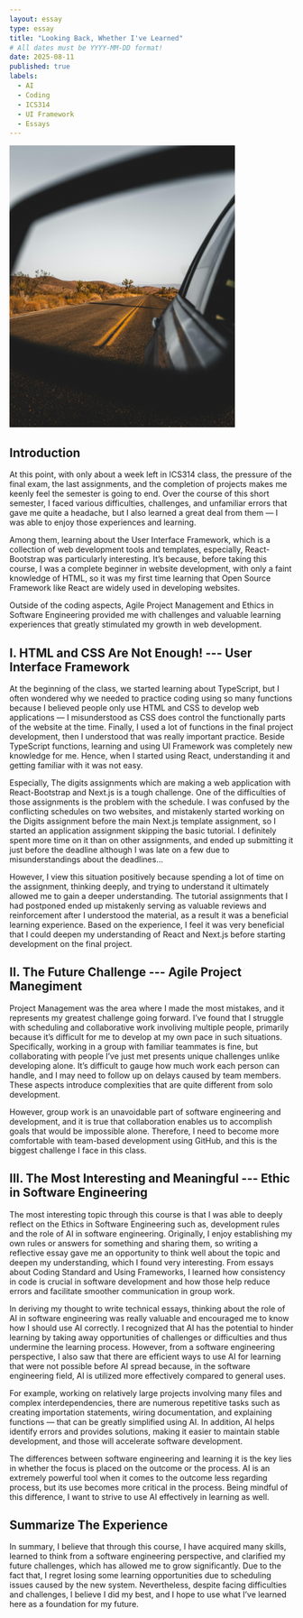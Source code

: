 ```yaml
---
layout: essay
type: essay
title: "Looking Back, Whether I've Learned"
# All dates must be YYYY-MM-DD format!
date: 2025-08-11
published: true
labels:
  - AI
  - Coding
  - ICS314
  - UI Framework
  - Essays
---
```


<img width="400px" class="rounded float-start pe-4" src="../img/rearview.jpg">

## Introduction

At this point, with only about a week left in ICS314 class, the pressure of the final exam, the last assignments, and the completion of projects makes me keenly feel the semester is going to end. Over the course of this short semester, I faced various difficulties, challenges, and unfamiliar errors that gave me quite a headache, but I also learned a great deal from them — I was able to enjoy those experiences and learning.

Among them, learning about the User Interface Framework, which is a collection of web development tools and templates, especially, React-Bootstrap was particularly interesting. It’s because, before taking this course, I was a complete beginner in website development, with only a faint knowledge of HTML, so it was my first time learning that Open Source Framework like React are widely used in developing websites.

Outside of the coding aspects, Agile Project Management and Ethics in Software Engineering provided me with challenges and valuable learning experiences that greatly stimulated my growth in web development.

## I. HTML and CSS Are Not Enough! --- User Interface Framework

At the beginning of the class, we started learning about TypeScript, but I often wondered why we needed to practice coding using so many functions because I believed people only use HTML and CSS to develop web applications — I misunderstood as CSS does control the functionally parts of the website at the time. Finally, I used a lot of functions in the final project development, then I understood that was really important practice. Beside TypeScript functions, learning and using UI Framework was completely new knowledge for me. Hence, when I started using React, understanding it and getting familiar with it was not easy. 

Especially, The digits assignments which are making a web application with React-Bootstrap and Next.js is a tough challenge. One of the difficulties of those assignments is the problem with the schedule. I was confused by the conflicting schedules on two websites, and mistakenly started working on the Digits assignment before the main Next.js template assignment, so I started an application assignment skipping the basic tutorial. I definitely spent more time on it than on other assignments, and ended up submitting it just before the deadline although I was late on a few due to misunderstandings about the deadlines… 

However, I view this situation positively because spending a lot of time on the assignment, thinking deeply, and trying to understand it ultimately allowed me to gain a deeper understanding. The tutorial assignments that I had postponed ended up mistakenly serving as valuable reviews and reinforcement after I understood the material, as a result it was a beneficial learning experience. Based on the experience, I feel it was very beneficial that I could deepen my understanding of React and Next.js before starting development on the final project.

## II. The Future Challenge --- Agile Project Manegiment

Project Management was the area where I made the most mistakes, and it represents my greatest challenge going forward. I’ve found that I struggle with scheduling and collaborative work involiving multiple people, primarily because it’s difficult for me to develop at my own pace in such situations. Specifically, working in a group with familiar teammates is fine, but collaborating with people I’ve just met presents unique challenges unlike developing alone. It’s difficult to gauge how much work each person can handle, and I may need to follow up on delays caused by team members. These aspects introduce complexities that are quite different from solo development. 

However, group work is an unavoidable part of software engineering and development, and it is true that collaboration enables us to accomplish goals that would be impossible alone. Therefore, I need to become more comfortable with team-based development using GitHub, and this is the biggest challenge I face in this class.

## III. The Most Interesting and Meaningful --- Ethic in Software Engineering

The most interesting topic through this course is that I was able to deeply reflect on the Ethics in Software Engineering such as, development rules and the role of AI in software engineering. Originally, I enjoy establishing my own rules or answers for something and sharing them, so writing a reflective essay gave me an opportunity to think well about the topic and deepen my understanding, which I found very interesting. From essays about Coding Standard and Using Frameworks, I learned how consistency in code is crucial in software development and how those help reduce errors and facilitate smoother communication in group work. 

In deriving my thought to write technical essays, thinking about the role of AI in software engineering was really valuable and encouraged me to know how I should use AI correctly. I recognized that AI has the potential to hinder learning by taking away opportunities of challenges or difficulties and thus undermine the learning process. However, from a software engineering perspective, I also saw that there are efficient ways to use AI for learning that were not possible before AI spread because, in the software engineering field, AI is utilized more effectively compared to general uses. 

For example, working on relatively large projects involving many files and complex interdependencies, there are numerous repetitive tasks such as creating importation statements, wiring documentation, and explaining functions — that can be greatly simplified using AI. In addition, AI helps identify errors and provides solutions, making it easier to maintain stable development, and those will accelerate software development. 

The differences between software engineering and learning it is the key lies in whether the focus is placed on the outcome or the process. AI is an extremely powerful tool when it comes to the outcome less regarding process, but its use becomes more critical in the process. Being mindful of this difference, I want to strive to use AI effectively in learning as well.

## Summarize The Experience

In summary, I believe that through this course, I have acquired many skills, learned to think from a software engineering perspective, and clarified my future challenges, which has allowed me to grow significantly. Due to the fact that, I regret losing some learning opportunities due to scheduling issues caused by the new system. Nevertheless, despite facing difficulties and challenges, I believe I did my best, and I hope to use what I’ve learned here as a foundation for my future.
